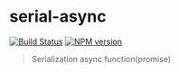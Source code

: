 # serial-async

[![Build Status](https://img.shields.io/travis/zbinlin/node-serial-async/master.svg?style=flat-square)](https://travis-ci.org/zbinlin/node-serial-async)
[![NPM version](https://img.shields.io/npm/v/serial-async.svg?style=flat-square)](https://www.npmjs.org/package/serial-async)

> Serialization async function(promise)
